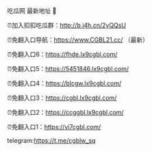 吃瓜网 最新地址 👋 

⏰加入扣扣吃瓜群：http://b.j4h.cn/2yQQsU

⏰免翻入口导航：https://www.CGBL21.cc/  （最新）

⏰免翻入口6：https://fhde.lx9cgbl.com/

⏰免翻入口5：https://5451846.lx9cgbl.com/

⏰免翻入口4：https://blcgw.lx9cgbl.com/

⏰免翻入口3：https://cgbl.lx9cgbl.com/

⏰免翻入口2：https://ccggbl.lx9cgbl.com/

⏰免翻入口1：https://vi7cgbl.com/

telegram:https://t.me/cgblw_sq


